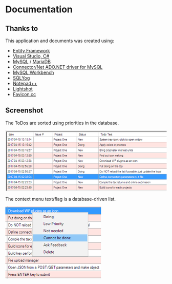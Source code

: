 # Documentation


## Thanks to

 This application and documents was created using:

 - [Entity Framework](https://msdn.microsoft.com/en-us/library/aa937723(v=vs.113).aspx)
 - [Visual Studio, C#](https://www.visualstudio.com/)
 - [MySQL](https://www.mysql.com/) / [MariaDB](https://mariadb.org/)
 - [Connector/Net ADO.NET driver for MySQL](https://dev.mysql.com/downloads/connector/net/)
 - [MySQL Workbench](https://www.mysql.com/products/workbench/)
 - [SQLYog](https://github.com/webyog/sqlyog-community)
 - [Notepad++](https://notepad-plus-plus.org/)
 - [Lightshot](https://app.prntscr.com/)
 - [Favicon.cc](http://www.favicon.cc/)


## Screenshot

 The ToDos are sorted using priorities in the database.

 ![Screenshot](/documents/screenshot.png)
 

 The context menu text/flag is a database-driven list.

 ![Context Menu](/documents/right-click.png)
 